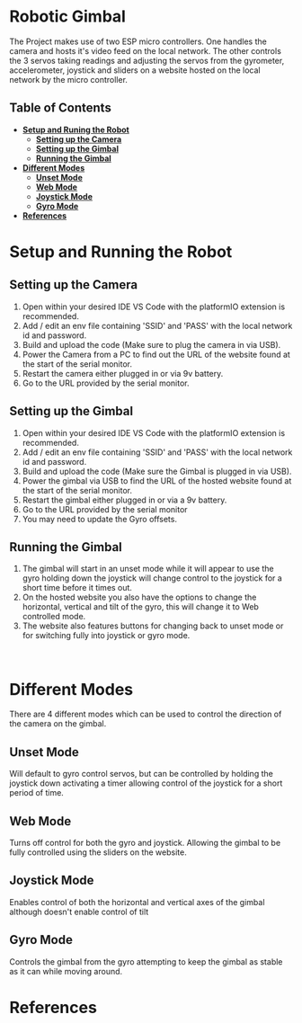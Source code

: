 # Robotic Gimbal
The Project makes use of two ESP micro controllers. One handles the camera and hosts it's video feed on the local network. The other controls the 3 servos taking readings and adjusting the servos from the gyrometer, accelerometer, joystick and sliders on a website hosted on the local network by the micro controller.

## **Table of Contents**
- [**Setup and Runing the Robot**](#setup-and-running-the-robot)
    - [**Setting up the Camera**](#setting-up-the-camera)
    - [**Setting up the Gimbal**](#setting-up-the-gimbal)
    - [**Running the Gimbal**](#running-the-gimbal)
- [**Different Modes**](#different-modes)
    - [**Unset Mode**](#unset-mode)
    - [**Web Mode**](#web-mode)
    - [**Joystick Mode**](#joystick-mode)
    - [**Gyro Mode**](#gyro-mode)
- [**References**](#references)


# Setup and Running the Robot

## Setting up the Camera
1. Open within your desired IDE VS Code with the platformIO extension is recommended.
2. Add / edit an env file containing 'SSID' and 'PASS' with the local network id and password.
3. Build and upload the code (Make sure to plug the camera in via USB).
4. Power the Camera from a PC to find out the URL of the website found at the start of the serial monitor.
5. Restart the camera either plugged in or via 9v battery.
6. Go to the URL provided by the serial monitor. 

## Setting up the Gimbal
1. Open within your desired IDE VS Code with the platformIO extension is recommended.
2. Add / edit an env file containing 'SSID' and 'PASS' with the local network id and password.
2. Build and upload the code (Make sure the Gimbal is plugged in via USB).
3. Power the gimbal via USB to find the URL of the hosted website found at the start of the serial monitor.
4. Restart the gimbal either plugged in or via a 9v battery.
5. Go to the URL provided by the serial monitor
6. You may need to update the Gyro offsets.

## Running the Gimbal
1. The gimbal will start in an unset mode while it will appear to use the gyro holding down the joystick will change control to the joystick for a short time before it times out.
2. On the hosted website you also have the options to change the horizontal, vertical and tilt of the gyro, this will change it to Web controlled mode.
3. The website also features buttons for changing back to unset mode or for switching fully into joystick or gyro mode.

<br />


# Different Modes
There are 4 different modes which can be used to control the direction of the camera on the gimbal.

## Unset Mode
Will default to gyro control servos, but can be controlled by holding the joystick down activating a timer allowing control of the joystick for a short period of time.

## Web Mode
Turns off control for both the gyro and joystick. Allowing the gimbal to be fully controlled using the sliders on the website.

## Joystick Mode
Enables control of both the horizontal and vertical axes of the gimbal although doesn't enable control of tilt

## Gyro Mode
Controls the gimbal from the gyro attempting to keep the gimbal as stable as it can while moving around.


# References
